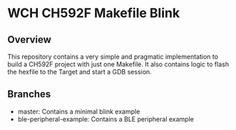 # WCH CH592F Makefile Blink

## Overview

This repository contains a very simple and pragmatic implementation to build a CH592F project with just one Makefile. It also contains logic to flash the hexfile to the Target and start a GDB session.

## Branches
- master: Contains a minimal blink example
- ble-peripheral-example: Contains a BLE peripheral example
